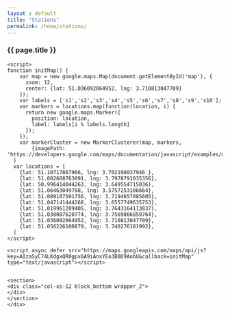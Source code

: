 ```yaml
---
layout : default
title: "Stations"
permalink: /home/stations/
---
```



<dl>
<div class="container">
<div class="col-xs-12 block_top wrapper_3">
        <h3 class="text-center white padding-block">{{ page.title }}</h3>
</div>


<section>
    <div id="map"></div>
      <div class="col-xs-12">
        <section class="sidebar">
            <div class="loader"></div>
        </section>
      </div>
</section>


<script src="https://developers.google.com/maps/documentation/javascript/examples/markerclusterer/markerclusterer.js">
    </script>


    <script>
    function initMap() {
        var map = new google.maps.Map(document.getElementById('map'), {
          zoom: 12,
          center: {lat: 51.036092064952, lng: 3.710813047709}
        });
        var labels = ['s1','s2','s3','s4','s5','s6','s7','s8','s9','s10'];
        var markers = locations.map(function(location, i) {
          return new google.maps.Marker({
            position: location,
            label: labels[i % labels.length]
          });
        });
        var markerCluster = new MarkerClusterer(map, markers,
            {imagePath: 'https://developers.google.com/maps/documentation/javascript/examples/markerclusterer/m'});
      }
      var locations = [
        {lat: 51.10717867966, lng: 3.702198037946 },
        {lat: 51.002608763091, lng: 3.7978791035356},
        {lat: 50.996414044263, lng: 3.649554715036},
        {lat: 51.06463049788, lng: 3.5757253106664},
        {lat: 51.089107501756, lng: 3.7194657085605},
        {lat: 51.047141444268, lng: 3.6557749635753},
        {lat: 51.019961209405, lng: 3.7643164113837},
        {lat: 51.038087620774, lng: 3.7569866859764}, 
        {lat: 51.036092064952, lng: 3.710813047709},
        {lat: 51.056226100879, lng: 3.740276101992},
      ]
    </script>

    <script async defer src="https://maps.googleapis.com/maps/api/js?key=AIzaSyC74LKdgxQR0gpx6A9iAnxYEo3B0D9AobU&callback=initMap"
    type="text/javascript"></script>


    <section>
    <div class="col-xs-12 block_bottom wrapper_2">
    </div>
    </section>
    </div>
</dl>